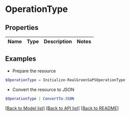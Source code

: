 # OperationType
## Properties

Name | Type | Description | Notes
------------ | ------------- | ------------- | -------------

## Examples

- Prepare the resource
```powershell
$OperationType = Initialize-RealGreenSaPSOperationType 
```

- Convert the resource to JSON
```powershell
$OperationType | ConvertTo-JSON
```

[[Back to Model list]](../README.md#documentation-for-models) [[Back to API list]](../README.md#documentation-for-api-endpoints) [[Back to README]](../README.md)

